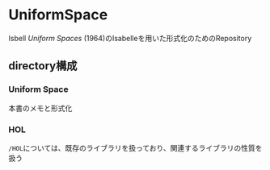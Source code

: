 # UniformSpace

Isbell _Uniform Spaces_ (1964)のIsabelleを用いた形式化のためのRepository

## directory構成

### Uniform Space

本書のメモと形式化

### HOL

`/HOL`については、既存のライブラリを扱っており、関連するライブラリの性質を扱う
